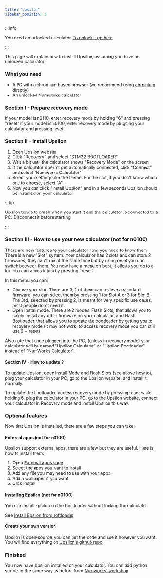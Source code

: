 ```yaml
---
title: "Upsilon"
sidebar_position: 3
---
```


:::info

You need an unlocked calculator. [To unlock it go here](get-started)

:::

This page will explain how to install Upsilon, assuming you have an unlocked calculator

### What you need

- A PC with a chromium based browser (we recommend using [chromium](https://www.chromium.org/chromium-projects/) directly)
- An unlocked Numworks calculator

### Section I - Prepare recovery mode

if your model is n0110, enter recovery mode by holding "6" and pressing "reset"
if your model is n0100, enter recovery mode by plugging your calculator and pressing reset

### Section II - Install Upsilon

1. Open [Upsilon website](https://getupsilon.web.app/install)
2. Click "Recovery" and select "STM32 BOOTLOADER"
3. Wait a bit until the calculator shows "Recovery Mode" on the screen
4. If the calculator doesn't get automatically connected, click "Connect" and select "Numworks Calculator"
5. Select your settings like the theme. For the slot, if you don't know which one to choose, select "A"
6. Now you can click "Install Upsilon" and in a few seconds Upsilon should be installed on your calculator.

:::tip

Upsilon tends to crash when you start it and the calculator is connected to a PC. Disconnect it before starting

:::

### Section III - How to use your new calculator (not for n0100)

There are new features to your calculator now, you need to know them
There is a new "Slot" system. Your calculator has 2 slots and can store 2 firmwares, they can't run at the same time but by using reset you can switch between them.
You now have a menu on boot, it allows you do to a lot. You can acces it just by pressing "reset".

In this menu you can:
- Choose your slot. There are 3, 2 of them can recieve a standard firmware, you can select them by pressing 1 for Slot A or 3 for Slot B. The 3rd, selected by pressing 2, is meant for very specific use cases, most people don't need it.
- Open Install mode. There are 2 modes: Flash Slots, that allows you to safely install any other firmware on your calculator, and Flash Bootloader, that allows you to update the bootloader by getting you to recovery mode (it may not work, to access recovery mode you can still use 6 + reset)

Also note that once plugged into the PC, (unless in recovery mode) your calculator will be named "Upsilon Calculator" or "Upsilon Bootloader" instead of "NumWorks Calculator".

#### Section IV - How to update ?

To update Upsilon, open Install Mode and Flash Slots (see above how to), plug your calculator in your PC, go to the Upsilon website, and install it normally.

To update the bootloader, access recovery mode by pressing reset while holding 6, plug the calculator in your PC, go to the Upsilon website, connect your calculator in Recovery mode and install Upsilon this way.

### Optional features

Now that Upsilon is installed, there are a few steps you can take:

#### External apps (not for n0100)

Upsilon support external apps, there are a few but they are useful. Here is how to install them:
1. Open [External apps page](https://upsilonnumworks.github.io/Upsilon-External/)
2. Select the apps you want to install
3. Add any file you may need to use with your apps
4. Add a wallpaper if you want
5. Click install

#### Installing Epsilon (not for n0100)

You can install Epsilon on the bootloader without locking the calculator.

See [Install Epsilon from softloader](install-epsilon-from-softloader)


#### Create your own version

Upsilon is open-source, you can get the code and use it however you want. You will find everything on [Upsilon's github repo](https://github.com/UpsilonNumworks/Upsilon)

### Finished

You now have Upsilon installed on your calculator. You can add python scripts in the same way as before from [Numworks' workshop](https://my.numworks.com/python/)
